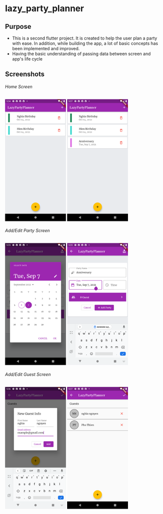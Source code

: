 # lazy_party_planner

## Purpose
- This is a second flutter project. It is created to help the user plan a party with ease. In addition, while building the app, a lot of basic concepts has been implemented and improved.
- Having the basic understanding of passing data between screen and app's life cycle

## Screenshots

###### Home Screen

<img src="./Home_Screen.png" width="200">
<img src="./example.png" width="200">

###### Add/Edit Party Screen
<img src="./add_date_screen.png" width="200">
<img src="./add_party_screen.png" width="200">

###### Add/Edit Guest Screen
<img src="./add_guest_info_screen.png" width="200">
<img src="./guest_info_screen.png" width="200">

